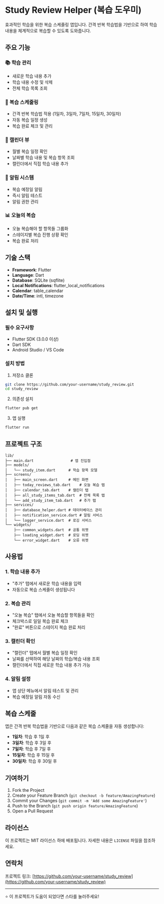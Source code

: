 # Study Review Helper (복습 도우미)

효과적인 학습을 위한 복습 스케줄링 앱입니다. 간격 반복 학습법을 기반으로 하여 학습 내용을 체계적으로 복습할 수 있도록 도와줍니다.

## 주요 기능

### 📚 학습 관리
- 새로운 학습 내용 추가
- 학습 내용 수정 및 삭제
- 전체 학습 목록 조회

### 🔄 복습 스케줄링
- 간격 반복 학습법 적용 (1일차, 3일차, 7일차, 15일차, 30일차)
- 자동 복습 일정 생성
- 복습 완료 체크 및 관리

### 📅 캘린더 뷰
- 월별 복습 일정 확인
- 날짜별 학습 내용 및 복습 항목 조회
- 캘린더에서 직접 학습 내용 추가

### 🔔 알림 시스템
- 복습 예정일 알림
- 즉시 알림 테스트
- 알림 권한 관리

### 📊 오늘의 복습
- 오늘 복습해야 할 항목들 그룹화
- 스테이지별 복습 진행 상황 확인
- 복습 완료 처리

## 기술 스택

- **Framework**: Flutter
- **Language**: Dart
- **Database**: SQLite (sqflite)
- **Local Notifications**: flutter_local_notifications
- **Calendar**: table_calendar
- **Date/Time**: intl, timezone

## 설치 및 실행

### 필수 요구사항
- Flutter SDK (3.0.0 이상)
- Dart SDK
- Android Studio / VS Code

### 설치 방법

1. 저장소 클론
```bash
git clone https://github.com/your-username/study_review.git
cd study_review
```

2. 의존성 설치
```bash
flutter pub get
```

3. 앱 실행
```bash
flutter run
```

## 프로젝트 구조

```
lib/
├── main.dart                 # 앱 진입점
├── models/
│   └── study_item.dart      # 학습 항목 모델
├── screens/
│   ├── main_screen.dart     # 메인 화면
│   ├── today_reviews_tab.dart    # 오늘 복습 탭
│   ├── calendar_tab.dart    # 캘린더 탭
│   ├── all_study_items_tab.dart  # 전체 목록 탭
│   └── add_study_item_tab.dart   # 추가 탭
├── services/
│   ├── database_helper.dart # 데이터베이스 관리
│   ├── notification_service.dart # 알림 서비스
│   └── logger_service.dart  # 로깅 서비스
└── widgets/
    ├── common_widgets.dart  # 공통 위젯
    ├── loading_widget.dart  # 로딩 위젯
    └── error_widget.dart    # 오류 위젯
```

## 사용법

### 1. 학습 내용 추가
- "추가" 탭에서 새로운 학습 내용을 입력
- 자동으로 복습 스케줄이 생성됩니다

### 2. 복습 관리
- "오늘 복습" 탭에서 오늘 복습할 항목들을 확인
- 체크박스로 일일 복습 완료 체크
- "완료" 버튼으로 스테이지 복습 완료 처리

### 3. 캘린더 확인
- "캘린더" 탭에서 월별 복습 일정 확인
- 날짜를 선택하여 해당 날짜의 학습/복습 내용 조회
- 캘린더에서 직접 새로운 학습 내용 추가 가능

### 4. 알림 설정
- 앱 상단 메뉴에서 알림 테스트 및 관리
- 복습 예정일 알림 자동 수신

## 복습 스케줄

앱은 간격 반복 학습법을 기반으로 다음과 같은 복습 스케줄을 자동 생성합니다:

- **1일차**: 학습 후 1일 후
- **3일차**: 학습 후 3일 후  
- **7일차**: 학습 후 7일 후
- **15일차**: 학습 후 15일 후
- **30일차**: 학습 후 30일 후

## 기여하기

1. Fork the Project
2. Create your Feature Branch (`git checkout -b feature/AmazingFeature`)
3. Commit your Changes (`git commit -m 'Add some AmazingFeature'`)
4. Push to the Branch (`git push origin feature/AmazingFeature`)
5. Open a Pull Request

## 라이선스

이 프로젝트는 MIT 라이선스 하에 배포됩니다. 자세한 내용은 `LICENSE` 파일을 참조하세요.

## 연락처

프로젝트 링크: [https://github.com/your-username/study_review](https://github.com/your-username/study_review)

---

⭐ 이 프로젝트가 도움이 되었다면 스타를 눌러주세요!
